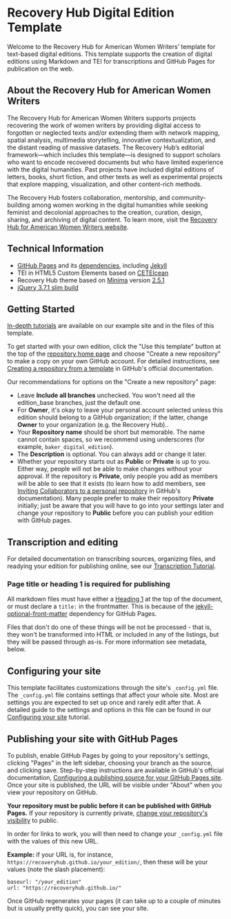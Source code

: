 # Recovery Hub Digital Edition Template
Welcome to the Recovery Hub for American Women Writers’ template for text-based digital editions.  This template supports the creation of digital editions using Markdown and TEI for transcriptions and GitHub Pages for publication on the web.

## About the Recovery Hub for American Women Writers

The Recovery Hub for American Women Writers supports projects recovering the 
work of women writers by providing digital access to forgotten or neglected 
texts and/or extending them with network mapping, spatial analysis, multimedia 
storytelling, innovative contextualization, and the distant reading of massive 
datasets. The Recovery Hub’s editorial framework—which includes this 
template—is designed to support scholars who want to encode recovered documents 
but who have limited experience with the digital humanities. Past projects have 
included digital editions of letters, books, short fiction, and other texts as 
well as experimental projects that explore mapping, visualization, and other 
content-rich methods.

The Recovery Hub fosters collaboration, mentorship, and community-building 
among women working in the digital humanities while seeking feminist and 
decolonial approaches to the creation, curation, design, sharing, and archiving 
of digital content. To learn more, visit the 
[Recovery Hub for American Women Writers website](https://recoveryhub.siue.edu/).

## Technical Information

- [GitHub Pages](https://github.com/github/pages-gem) and its [dependencies](https://pages.github.com/versions/), including [Jekyll](https://github.com/jekyll/jekyll)
- TEI in HTML5 Custom Elements based on [CETEIcean](https://github.com/TEIC/CETEIcean)
- Recovery Hub theme based on [Minima](https://github.com/jekyll/minima) version [2.5.1](https://github.com/jekyll/minima/releases/tag/v2.5.1)
- [jQuery 3.7.1 slim build](https://jquery.com/download/)

## Getting Started

[In-depth tutorials](https://recoveryhub.github.io/edition_template/documentation) 
are available on our example site and in the files of this template.

To get started with your own edition, click the "Use this template" button 
at the top of the [repository home page](https://github.com/recoveryhub/edition_template) and choose "Create a new repository" to make a copy on your own GitHub account. For detailed instructions, 
see [Creating a repository from a template](https://documentation.github.com/en/repositories/creating-and-managing-repositories/creating-a-repository-from-a-template) in GitHub's official documentation.

Our recommendations for options on the "Create a new repository" page:
- Leave **Include all branches** unchecked. You won't need all the edition_base branches, just the default one.
- For **Owner**, it's okay to leave your personal account selected unless this edition should belong to a GitHub organization; if the latter, change **Owner** to your organization (e.g. the Recovery Hub)..
- Your **Repository name** should be short but memorable. The name cannot contain spaces, so we recommend using underscores (for example, `baker_digital_edition`).
- The **Description** is optional. You can always add or change it later.
- Whether your repository starts out as **Public** or **Private** is up to you. Either way, people will not be able to make changes without your approval. If the repository is **Private**, only people you add as members will be able to see that it exists (to learn how to add members, see [Inviting Collaborators to a personal repository](https://documentation.github.com/en/account-and-profile/setting-up-and-managing-your-personal-account-on-github/managing-access-to-your-personal-repositories/inviting-collaborators-to-a-personal-repository) in GitHub's documentation). Many people prefer to make their repository **Private** initially; just be aware that you will have to go into your settings later and change your repository to **Public** before you can publish your edition with GitHub pages.

## Transcription and editing

For detailed documentation on transcribing sources, organizing files, and 
readying your edition for publishing online, see our 
[Transcription Tutorial](https://recoveryhub.github.io/edition_base/documentation/transcription).

### Page title or heading 1 is required for publishing

All markdown files must have either a [Heading 1](https://www.markdownguide.org/basic-syntax/#headings) at the top of the document, or must declare a `title:` in the frontmatter. This is because of the [jekyll-optional-front-matter](https://github.com/benbalter/jekyll-optional-front-matter) dependency for GitHub Pages.

Files that don't do one of these things will be not be processed - that is, they won't be transformed into HTML or included in any of the listings, but they will be passed through as-is. For more information see metadata, below. 

## Configuring your site

This template facilitates customizations through the site's `_config.yml` file. 
The `_config.yml` file contains settings that affect your whole site. 
Most are settings you are expected to set up once and rarely edit after that. 
A detailed guide to the settings and options in this file can be found in our 
[Configuring your site](https://recoveryhub.github.io/edition_base/documentation/site-config) 
tutorial.

## Publishing your site with GitHub Pages

To publish, enable GitHub Pages by going to your repository's settings, 
clicking "Pages" in the left sidebar, choosing your branch as the source, and 
clicking save. Step-by-step instructions are available in GitHub's official documentation, 
[Configuring a publishing source for your GitHub Pages site](https://documentation.github.com/en/pages/getting-started-with-github-pages/configuring-a-publishing-source-for-your-github-pages-site). Once your site is 
published, the URL will be visible under "About" when you view 
your repository on GitHub.

**Your repository must be public before it can be published with GitHub Pages.** 
If your repository is currently private, [change your repository's visibility](https://documentation.github.com/en/repositories/managing-your-repositorys-settings-and-features/managing-repository-settings/setting-repository-visibility) to public.

In order for links to work, you will then need to change your `_config.yml` file 
with the values of this new URL. 

**Example:** if your URL is, for instance, 
`https://recoveryhub.github.io/your_edition/`, 
then these will be your values (note the slash placement): 

```
baseurl: "/your_edition"
url: "https://recoveryhub.github.io/"
```

Once GitHub regenerates your pages (it can take up to a couple of minutes but 
is usually pretty quick), you can see your site.
